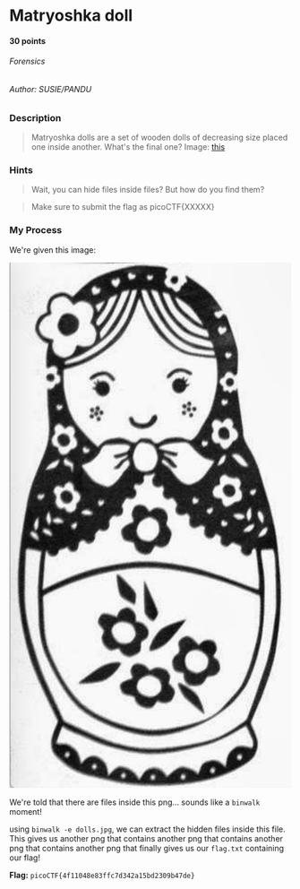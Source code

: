 # Matryoshka doll
#### 30 points
###### Forensics
###### Author: SUSIE/PANDU

### Description
> Matryoshka dolls are a set of wooden dolls of decreasing size placed one inside another. What's the final one? Image: [this](https://mercury.picoctf.net/static/b6205dd933ec01c022c4e6acbdf11116/dolls.jpg)

### Hints
> Wait, you can hide files inside files? But how do you find them?

> Make sure to submit the flag as picoCTF{XXXXX}

### My Process
We're given this image:

![dolls](https://github.com/EmeraldEntities/ctf-writeups/blob/main/picoctf%202021/matryoshka-doll/dolls.jpg?raw=true)

We're told that there are files inside this png... sounds like a `binwalk` moment!

using `binwalk -e dolls.jpg`, we can extract the hidden files inside this file. This gives us another png that contains another png that contains another png that contains another png that finally gives us our `flag.txt` containing our flag!

**Flag:** `picoCTF{4f11048e83ffc7d342a15bd2309b47de}`
